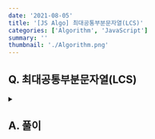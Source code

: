 ```yaml
---
date: '2021-08-05'
title: '[JS Algo] 최대공통부분문자열(LCS)'
categories: ['Algorithm', 'JavaScript']
summary: ''
thumbnail: './Algorithm.png'
---
```


## Q. 최대공통부분문자열(LCS)

<details>
<summary></summary>
<div markdown="1">       
두 개의 문자열이 주어집니다. 두 문자열의 공통된 부분 문자열 중에서 가장 긴 문자열의 길이를 반환해야 합니다.
</div>
</details>

## A. 풀이

```javascript

```